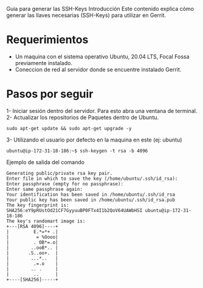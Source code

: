 Guia para generar las SSH-Keys
Introducción
Este contenido explica cómo generar las llaves necesarias (SSH-Keys) para utilizar en Gerrit.

Requerimientos
======

* Un maquina con el sistema operativo Ubuntu, 20.04 LTS, Focal Fossa previamente instalado.
* Coneccion de red al servidor donde se encuentre instalado Gerrit.

Pasos por seguir
======

1- Iniciar sesión dentro del servidor. Para esto abra una ventana de terminal.
2- Actualizar los repositorios de Paquetes dentro de Ubuntu.

```
sudo apt-get update && sudo apt-get upgrade -y
```

3- Utilizando el usuario por defecto en la maquina en este (ej: ubuntu)

```
ubuntu@ip-172-31-18-186:~$ ssh-keygen -t rsa -b 4096
```

Ejemplo de salida del comando

```
Generating public/private rsa key pair.
Enter file in which to save the key (/home/ubuntu/.ssh/id_rsa): 
Enter passphrase (empty for no passphrase): 
Enter same passphrase again: 
Your identification has been saved in /home/ubuntu/.ssh/id_rsa
Your public key has been saved in /home/ubuntu/.ssh/id_rsa.pub
The key fingerprint is:
SHA256:eY9pRUstOd21CF7GyyuuBP0FTx4I1b2QoV64UAWbHSI ubuntu@ip-172-31-18-186
The key's randomart image is:
+---[RSA 4096]----+
|         E.*=*+ .|
|          = %Oooo|
|         . OB*=.o|
|        ..ooB*.. |
|       .S..oo+.  |
|        ...*..   |
|         .=.o    |
|        .. .     |
|         ..      |
+----[SHA256]-----+
```
